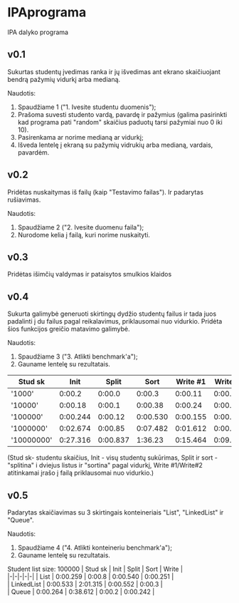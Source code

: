 # IPAprograma
IPA dalyko programa

## v0.1 ##

Sukurtas studentų įvedimas ranka ir jų išvedimas ant ekrano skaičiuojant bendrą pažymių vidurkį arba medianą.

Naudotis: 
1. Spaudžiame 1 ("1. Ivesite studentu duomenis");
2. Prašoma suvesti studento vardą, pavardę ir pažymius (galima pasirinkti kad programa pati "random" skaičius paduotų tarsi pažymiai nuo 0 iki 10).
2. Pasirenkama ar norime medianą ar vidurkį;
3. Išveda lentelę į ekraną su pažymių vidrukių arba medianą, vardais, pavardėm.

## v0.2 ##

Pridėtas nuskaitymas iš failų (kaip "Testavimo failas"). Ir padarytas rušiavimas.

Naudotis:
1. Spaudžiame 2 ("2. Ivesite duomenu faila");
2. Nurodome kelia į failą, kuri norime nuskaityti.

## v0.3 ##
Pridėtas išimčių valdymas ir pataisytos smulkios klaidos 

## v0.4 ##

Sukurta galimybė generuoti skirtingų dydžio studentų failus ir tada juos padalinti į du failus pagal reikalavimus, priklausomai nuo vidurkio. Pridėta šios funkcijos greičio matavimo galimybė. 

Naudotis:
1. Spaudžiame 3 ("3. Atlikti benchmark'a");
2. Gauname lentelę su rezultatais.

|          Stud sk          |        Init       |        Split        |      Sort       |  Write #1   |  Write #2  |   
|-|-|-|-|-|-|
|        '1000'        |         0:00.2         |         0:00.0      |         0:00.3         |         0:00.11         |         0:00.7         | 
|       '10000'        |         0:00.18        |         0:00.1      |         0:00.38        |         0:00.24        |         0:00.16         |  
|       '100000'       |         0:00.244       |       0:00.12        |           0:00.530         |         0:00.155       |         0:00.95        | 
|      '1000000'       |         0:02.674       |         0:00.85      |         0:07.482         |         0:01.612         |        0:00.959       | 
|      '10000000'      |        0:27.316        |        0:00.837    |        1:36.23         |        0:15.464         |        0:09.410        |  

(Stud sk- studentu skaičius, Init - visų studentų sukūrimas, Split ir sort - "splitina" i dviejus listus ir "sortina" pagal vidurkį, Write #1/Write#2 atitinkamai įrašo į failą priklausomai nuo vidurkio.)

## v0.5 ##
Padarytas skaičiavimas su 3 skirtingais konteineriais "List", "LinkedList" ir "Queue".

Naudotis:
1. Spaudžiame 4 ("4. Atlikti konteineriu benchmark'a");
2. Gauname lentelę su rezultatais.

Student list size: 100000
|          Stud sk          |        Init       |        Split        |      Sort       |  Write   |    
|-|-|-|-|-|
|        List          |         0:00.259       |         0:00.8  |         0:00.540     |    0:00.251         |         
|       LinkedList    |        0:00.533     |         2:01.315  |         0:00.552       |    0:00.3            |          
|       Queue         |      0:00.264     |       0:38.612    |           0:00.2        |         0:00.242    |         
       










